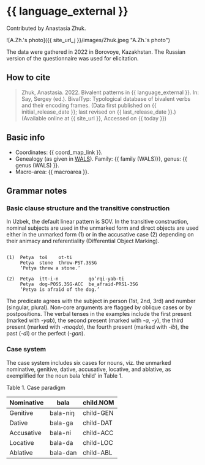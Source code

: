 # {{ language_external }}
Contributed by Anastasia Zhuk. 

![A.Zh.'s photo]({{ site_url_j }}/images/Zhuk.jpeg "A.Zh.'s photo")

The data were gathered in 2022 in Borovoye, Kazakhstan. The Russian version of the questionnaire was used for elicitation.

## How to cite
> Zhuk, Anastasia. 2022. Bivalent patterns in {{ language_external }}. 
> In: Say, Sergey (ed.). BivalTyp: 
> Typological database of bivalent verbs and their encoding frames. 
> (Data first published on {{ initial_release_date }}; last revised on {{ last_release_date }}.) 
> (Available online at {{ site_url }}, Accessed on {{ today }})

## Basic info
- Coordinates: {{ coord_map_link }}.
- Genealogy (as given in [WALS](https://wals.info/)). Family: {{ family (WALS)}}, genus: {{ genus (WALS) }}.
- Macro-area: {{ macroarea }}. 

## Grammar notes

### Basic clause structure and the transitive construction

In Uzbek, the default linear pattern is SOV. In the transitive construction, nominal subjects are used in the unmarked form and direct objects are used either in the unmarked form (1) or in the accusative case (2) depending on their animacy and referentiality (Differential Object Marking).

```

(1)  Petya  toš    ot-ti
     Petya  stone  throw-PST.3SSG
     ‘Petya threw a stone.’

(2)  Petya  itt-i-n           qo’rqi-yab-ti
     Petya  dog-POSS.3SG-ACC  be_afraid-PRS1-3SG
     ‘Petya is afraid of the dog.’

```

The predicate agrees with the subject in person (1st, 2nd, 3rd) and number (singular, plural). Non-core arguments are flagged by oblique cases or by postpositions. The verbal tenses in the examples include the first present (marked with *-yab*), the second present (marked with *-a*, *-y*), the third present (marked with *-moqda*), the fourth present (marked with *-ib*), the past (*-di*) or the perfect (*-gan*).

### Case system
The case system includes six cases for nouns, viz. the unmarked nominative, genitive, dative, accusative, locative, and ablative, as exemplified for the noun bala ‘child’ in Table 1.

Table 1. Case paradigm

<div class="before-table"></div>

|     Nominative    |     bala        |     child.NOM    |
|-------------------|-----------------|------------------|
|     Genitive      |     bala-niŋ    |     child-GEN    |
|     Dative        |     bala-ga     |     child-DAT    |
|     Accusative    |     bala-ni     |     child-ACC    |
|     Locative      |     bala-da     |     child-LOC    |
|     Ablative      |     bala-dan    |     child-ABL    |

